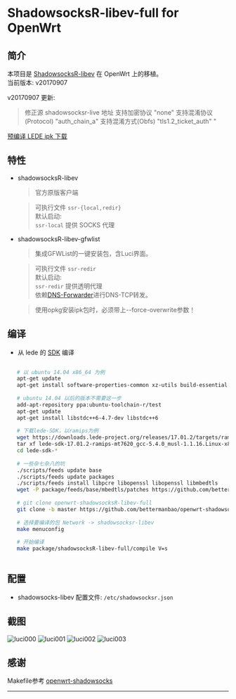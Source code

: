 ShadowsocksR-libev-full for OpenWrt  
===

简介  
---

 本项目是 [ShadowsocksR-libev][1] 在 OpenWrt 上的移植。   
 当前版本: v20170907  
 
 v20170907 更新:
 > 修正源 shadowsocksr-live 地址
 > 支持加密协议 "none"
 > 支持混淆协议(Protocol) "auth_chain_a"
 > 支持混淆方式(Obfs) "tls1.2_ticket_auth"
"
 
 [预编译 LEDE ipk 下载][R]


特性  
---

 - shadowsocksR-libev

   > 官方原版客户端  
   
   > 可执行文件 `ssr-{local,redir}`  
   > 默认启动:  
   > `ssr-local` 提供 SOCKS 代理  
   
 - shadowsocksR-libev-gfwlist

   > 集成GFWList的一键安装包，含Luci界面。  
   
   > 可执行文件 `ssr-redir`  
   > 默认启动:  
   > `ssr-redir` 提供透明代理  
   > 依赖[DNS-Forwarder][D]进行DNS-TCP转发。  
   
   > 使用opkg安装ipk包时，必须带上--force-overwrite参数！  
   

编译  
---

 - 从 lede 的 [SDK][S] 编译
 
```bash
   
   # 以 ubuntu 14.04 x86_64 为例
   apt-get update
   apt-get install software-properties-common xz-utils build-essential ccache git libncurses5-dev libncursesw5-dev gawk
   
   # ubuntu 14.04 以后的版本不需要这一步
   add-apt-repository ppa:ubuntu-toolchain-r/test
   apt-get update
   apt-get install libstdc++6-4.7-dev libstdc++6
   
   # 下载lede-SDK，以ramips为例
   wget https://downloads.lede-project.org/releases/17.01.2/targets/ramips/mt7620/lede-sdk-17.01.2-ramips-mt7620_gcc-5.4.0_musl-1.1.16.Linux-x86_64.tar.xz
   tar xf lede-sdk-17.01.2-ramips-mt7620_gcc-5.4.0_musl-1.1.16.Linux-x86_64.tar.xz
   cd lede-sdk-*
   
   # 一些杂七杂八的坑
   ./scripts/feeds update base
   ./scripts/feeds update packages
   ./scripts/feeds install libpcre libopenssl libopenssl libmbedtls
   wget -P package/feeds/base/mbedtls/patches https://github.com/bettermanbao/lede/raw/lede-17.01.2/package/libs/mbedtls/patches/999-tweak-config-for-shadowsocks.patch
   
   # git clone openwrt-shadowsocksR-libev-full
   git clone -b master https://github.com/bettermanbao/openwrt-shadowsocksR-libev-full.git package/shadowsocksR-libev-full
   
   # 选择要编译的包 Network -> shadowsocksr-libev
   make menuconfig
   
   # 开始编译
   make package/shadowsocksR-libev-full/compile V=s
   
   ```

配置  
---

 - shadowsocks-libev 配置文件: `/etc/shadowsocksr.json`

截图  
---

![luci000](https://github.com/bettermanbao/openwrt-shadowsocksR-libev-full/blob/master/snapshot/luci%20000.png)
![luci001](https://github.com/bettermanbao/openwrt-shadowsocksR-libev-full/blob/master/snapshot/luci%20001.png)
![luci002](https://github.com/bettermanbao/openwrt-shadowsocksR-libev-full/blob/master/snapshot/luci%20002.png)
![luci003](https://github.com/bettermanbao/openwrt-shadowsocksR-libev-full/blob/master/snapshot/luci%20003.png)

感谢  
---

Makefile参考  [openwrt-shadowsocks][E]

----------

  [O]: https://github.com/bettermanbao/openwrt-shadowsocks-libev-full
  [1]: https://github.com/breakwa11/shadowsocks-libev
  [R]: https://github.com/bettermanbao/openwrt-shadowsocksR-libev-full/releases
  [S]: https://lede-project.org/docs/guide-developer/compile_packages_for_lede_with_the_sdk
  [E]: https://github.com/shadowsocks/openwrt-shadowsocks
  [D]: https://github.com/aa65535/openwrt-dns-forwarder
  
